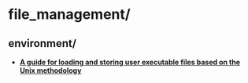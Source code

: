 
# file_management/

## environment/

* [**A guide for loading and storing user executable files based on the Unix methodology**](environment/loading-and-storing-user-executables.txt)

